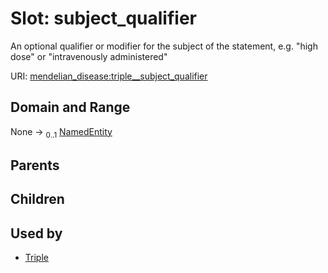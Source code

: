 
# Slot: subject_qualifier


An optional qualifier or modifier for the subject of the statement, e.g. "high dose" or "intravenously administered"

URI: [mendelian_disease:triple__subject_qualifier](http://w3id.org/ontogpt/mendelian_disease/triple__subject_qualifier)


## Domain and Range

None &#8594;  <sub>0..1</sub> [NamedEntity](NamedEntity.md)

## Parents


## Children


## Used by

 * [Triple](Triple.md)

